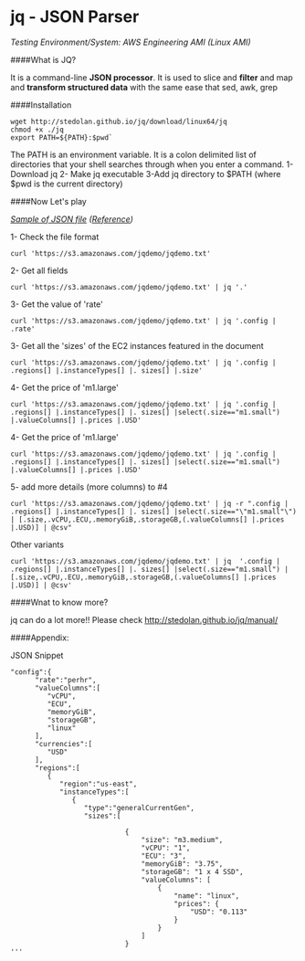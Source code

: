 jq - JSON Parser
================

*Testing Environment/System: AWS Engineering AMI (Linux AMI)*

####What is JQ?

It is a command-line **JSON processor**. It is used to slice and **filter** and
map and **transform structured data** with the same ease that sed, awk, grep


####Installation
```
wget http://stedolan.github.io/jq/download/linux64/jq
chmod +x ./jq
export PATH=${PATH}:$pwd`
```

The PATH is an environment variable. It is a colon delimited list of directories that your shell searches through when you enter a command. 
1-Download jq
2- Make jq executable
3-Add jq directory to $PATH (where $pwd is the current directory)


####Now Let's play

*[Sample of JSON file](https://s3.amazonaws.com/jqdemo/jqdemo.txt)*
*([Reference](http://aws-assets-pricing-prod.s3.amazonaws.com/pricing/ec2/linux-od.js))*

1- Check the file format
```
curl 'https://s3.amazonaws.com/jqdemo/jqdemo.txt'
```

2- Get all fields
```
curl 'https://s3.amazonaws.com/jqdemo/jqdemo.txt' | jq '.'
```

3- Get the value of 'rate'
```
curl 'https://s3.amazonaws.com/jqdemo/jqdemo.txt' | jq '.config | .rate'
```
3- Get all the 'sizes' of the EC2 instances featured in the document
```
curl 'https://s3.amazonaws.com/jqdemo/jqdemo.txt' | jq '.config | .regions[] |.instanceTypes[] |. sizes[] |.size'
```
4- Get the price of 'm1.large'
```
curl 'https://s3.amazonaws.com/jqdemo/jqdemo.txt' | jq '.config | .regions[] |.instanceTypes[] |. sizes[] |select(.size=="m1.small") |.valueColumns[] |.prices |.USD'
```
4- Get the price of 'm1.large'
```
curl 'https://s3.amazonaws.com/jqdemo/jqdemo.txt' | jq '.config | .regions[] |.instanceTypes[] |. sizes[] |select(.size=="m1.small") |.valueColumns[] |.prices |.USD'
```
5- add more details (more columns) to #4  
```
curl 'https://s3.amazonaws.com/jqdemo/jqdemo.txt' | jq -r ".config | .regions[] |.instanceTypes[] |. sizes[] |select(.size=="\"m1.small"\") | [.size,.vCPU,.ECU,.memoryGiB,.storageGB,(.valueColumns[] |.prices |.USD)] | @csv"
```
Other variants
```
curl 'https://s3.amazonaws.com/jqdemo/jqdemo.txt' | jq  '.config | .regions[] |.instanceTypes[] |. sizes[] |select(.size=="m1.small") | [.size,.vCPU,.ECU,.memoryGiB,.storageGB,(.valueColumns[] |.prices |.USD)] | @csv'
```

####Wnat to know more?

jq can do a lot more!! Please check http://stedolan.github.io/jq/manual/



####Appendix:

JSON Snippet
```
"config":{
      "rate":"perhr",
      "valueColumns":[
         "vCPU",
         "ECU",
         "memoryGiB",
         "storageGB",
         "linux"
      ],
      "currencies":[
         "USD"
      ],
      "regions":[
         {
            "region":"us-east",
            "instanceTypes":[
               {
                  "type":"generalCurrentGen",
                  "sizes":[
                     
                            {
                                "size": "m3.medium",
                                "vCPU": "1",
                                "ECU": "3",
                                "memoryGiB": "3.75",
                                "storageGB": "1 x 4 SSD",
                                "valueColumns": [
                                    {
                                        "name": "linux",
                                        "prices": {
                                            "USD": "0.113"
                                        }
                                    }
                                ]
                            }
'''


